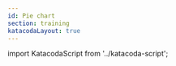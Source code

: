 ```yaml
---
id: Pie chart
section: training
katacodaLayout: true
---
```


import KatacodaScript from '../katacoda-script';

<KatacodaScript katacodaId="react-charts/pie-chart" />
